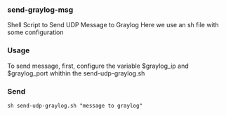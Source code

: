 ### send-graylog-msg
Shell Script to Send UDP Message to Graylog
Here we use an sh file with some configuration

### Usage
To send message, first, configure the variable $graylog_ip and $graylog_port whithin the send-udp-graylog.sh

### Send
``` 
sh send-udp-graylog.sh "message to graylog"
```
